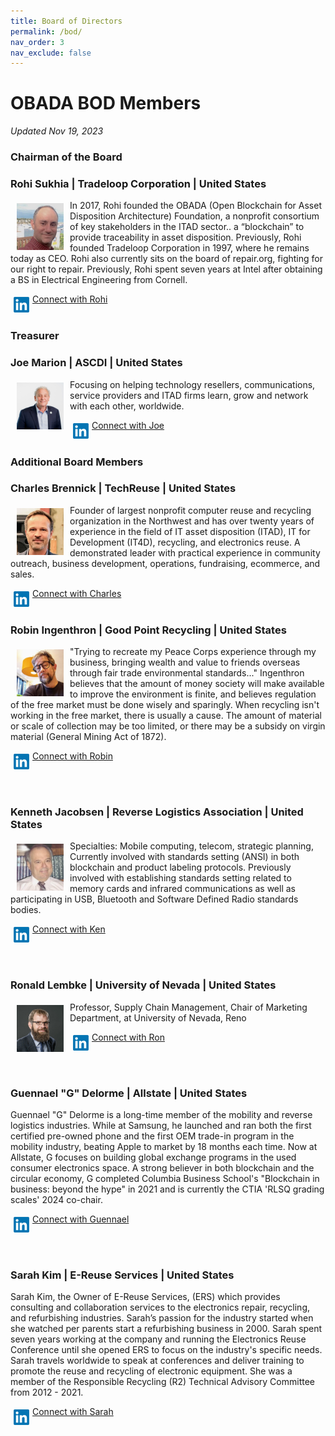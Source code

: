 ```yaml
---
title: Board of Directors
permalink: /bod/
nav_order: 3
nav_exclude: false
---
```


# OBADA BOD Members
_Updated Nov 19, 2023_

### Chairman of the Board
### Rohi Sukhia | Tradeloop Corporation | United States

<img src="../obada-foundation/bod-images/rohi-headshot.jpg"  align="left" vspace="5" hspace="10" height="75px" width="75px">

In 2017, Rohi founded the OBADA (Open Blockchain for Asset Disposition Architecture) Foundation, a nonprofit consortium of key stakeholders in the ITAD sector.. a “blockchain” to provide traceability in asset disposition. Previously, Rohi founded Tradeloop Corporation in 1997, where he remains today as CEO.  Rohi also currently sits on the board of repair.org, fighting for our right to repair.  Previously, Rohi spent seven years at Intel after obtaining a BS in Electrical Engineering from Cornell.
<br/>

<img src="../obada-foundation/bod-images/linkedin-logo.png" align="left" vspace="5" hspace="5" height="25px" width="25px">

[Connect with Rohi](https://www.linkedin.com/in/rohinton)
<br/><br/>

### Treasurer
### Joe Marion | ASCDI | United States

<img src="../obada-foundation/bod-images/joe-headshot.jpeg"  align="left" vspace="5" hspace="10" height="75px" width="75px">

Focusing on helping technology resellers, communications, service providers and ITAD firms learn, grow and network with each other, worldwide.
<br/>

<img src="../obada-foundation/bod-images/linkedin-logo.png" align="left" vspace="5" hspace="5" height="25px" width="25px">

[Connect with Joe](https://www.linkedin.com/in/josephmarion/)
<br/><br/>

### Additional Board Members
### Charles Brennick | TechReuse | United States

<img src="../obada-foundation/bod-images/charles-headshot.jpeg"  align="left" vspace="5" hspace="10" height="75px" width="75px">

Founder of largest nonprofit computer reuse and recycling organization in the Northwest and has over twenty years of experience in the field of IT asset disposition (ITAD), IT for Development (IT4D), recycling, and electronics reuse. A demonstrated leader with practical experience in community outreach, business development, operations, fundraising, ecommerce, and sales.  

<img src="../obada-foundation/bod-images/linkedin-logo.png" align="left" vspace="5" hspace="5" height="25px" width="25px">

[Connect with Charles](https://www.linkedin.com/in/charles-brennick-52560a3/)
<br/><br/>

### Robin Ingenthron | Good Point Recycling | United States

<img src="../obada-foundation/bod-images/robin-headshot.jpeg"  align="left" vspace="5" hspace="10" height="75px" width="75px">

"Trying to recreate my Peace Corps experience through my business, bringing wealth and value to friends overseas through fair trade environmental standards..." Ingenthron believes that the amount of money society will make available to improve the environment is finite, and believes regulation of the free market must be done wisely and sparingly. When recycling isn't working in the free market, there is usually a cause. The amount of material or scale of collection may be too limited, or there may be a subsidy on virgin material (General Mining Act of 1872). 

<img src="../obada-foundation/bod-images/linkedin-logo.png" align="left" vspace="5" hspace="5" height="25px" width="25px"> [Connect with Robin](https://www.linkedin.com/in/robiningenthron/)

<br/><br/>

### Kenneth Jacobsen | Reverse Logistics Association | United States

<img src="../obada-foundation/bod-images/ken-headshot.jpeg"  align="left" vspace="5" hspace="10" height="75px" width="75px">

Specialties: Mobile computing, telecom, strategic planning, Currently involved with standards setting (ANSI) in both blockchain and product labeling protocols. Previously involved with establishing standards setting related to memory cards and infrared communications as well as participating in USB, Bluetooth and Software Defined Radio standards bodies.
<br/>

<img src="../obada-foundation/bod-images/linkedin-logo.png" align="left" vspace="5" hspace="5" height="25px" width="25px"> [Connect with Ken](https://www.linkedin.com/in/jacobsenken/)

<br/><br/>

### Ronald Lembke | University of Nevada | United States

<img src="../obada-foundation/bod-images/ron-headshot.jpeg"  align="left" vspace="5" hspace="10" height="75px" width="75px">

Professor, Supply Chain Management, Chair of Marketing Department, at University of Nevada, Reno
<br/>

<img src="../obada-foundation/bod-images/linkedin-logo.png" align="left" vspace="5" hspace="5" height="25px" width="25px"> [Connect with Ron](https://www.linkedin.com/in/ron-lembke-920b011/)

<br/><br/>

### Guennael "G" Delorme | Allstate | United States

<!-- <img src="../obada-foundation/bod-images/g-headshot.jpeg"  align="left" vspace="5" hspace="10" height="75px" width="75px"> -->

Guennael "G" Delorme is a long-time member of the mobility and reverse logistics industries. While at Samsung, he launched and ran both the first certified pre-owned phone and the first OEM trade-in program in the mobility industry, beating Apple to market by 18 months each time. Now at Allstate, G focuses on building global exchange programs in the used consumer electronics space. A strong believer in both blockchain and the circular economy, G completed Columbia Business School's "Blockchain in business: beyond the hype" in 2021 and is currently the CTIA 'RLSQ grading scales' 2024 co-chair.

<img src="../obada-foundation/bod-images/linkedin-logo.png" align="left" vspace="5" hspace="5" height="25px" width="25px"> [Connect with Guennael](https://www.linkedin.com/in/guennaeldelorme/)

<br/><br/>

### Sarah Kim | E-Reuse Services | United States

<!-- <img src="../obada-foundation/bod-images/sarah-headshot.jpeg"  align="left" vspace="5" hspace="10" height="75px" width="75px"> -->
Sarah Kim, the Owner of E-Reuse Services, (ERS) which provides consulting and collaboration services to the electronics repair, recycling, and refurbishing industries. Sarah’s passion for the industry started when she watched per parents start a refurbishing business in 2000. Sarah spent seven years working at the company and running the Electronics Reuse Conference until she opened ERS to focus on the industry's specific needs. Sarah travels worldwide to speak at conferences and deliver training to promote the reuse and recycling of electronic equipment. She was a member of the Responsible Recycling (R2) Technical Advisory Committee from 2012 - 2021.

<img src="../obada-foundation/bod-images/linkedin-logo.png" align="left" vspace="5" hspace="5" height="25px" width="25px"> [Connect with Sarah](https://www.linkedin.com/in/sarahcadekim/)

<br/><br/>

